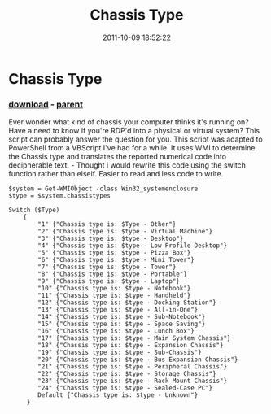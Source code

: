 ﻿---
pid:            2996
poster:         Owen08
title:          Chassis Type
date:           2011-10-09 18:52:22
format:         posh
parent:         2941
parent:         2941

---

# Chassis Type

### [download](2996.ps1) - [parent](2941.md)

Ever wonder what kind of chassis your computer thinks it's running on? Have a need to know if you're RDP'd into a physical or virtual system? This script can probably answer the question for you. This script was adapted to PowerShell from a VBScript I've had for a while. It uses WMI to determine the Chassis type and translates the reported numerical code into decipherable text. - Thought i would rewrite this code using the switch function rather than elseif. Easier to read and less code to write.

```posh
$system = Get-WMIObject -class Win32_systemenclosure
$type = $system.chassistypes

Switch ($Type)
    {
        "1" {"Chassis type is: $Type - Other"}
        "2" {"Chassis type is: $type - Virtual Machine"}
        "3" {"Chassis type is: $type - Desktop"}
        "4" {"Chassis type is: $type - Low Profile Desktop"}
        "5" {"Chassis type is: $type - Pizza Box"}
        "6" {"Chassis type is: $type - Mini Tower"}
        "7" {"Chassis type is: $type - Tower"}
        "8" {"Chassis type is: $type - Portable"}
        "9" {"Chassis type is: $type - Laptop"}
        "10" {"Chassis type is: $type - Notebook"}
        "11" {"Chassis type is: $type - Handheld"}
        "12" {"Chassis type is: $type - Docking Station"}
        "13" {"Chassis type is: $type - All-in-One"}
        "14" {"Chassis type is: $type - Sub-Notebook"}
        "15" {"Chassis type is: $type - Space Saving"}
        "16" {"Chassis type is: $type - Lunch Box"}
        "17" {"Chassis type is: $type - Main System Chassis"}
        "18" {"Chassis type is: $type - Expansion Chassis"}
        "19" {"Chassis type is: $type - Sub-Chassis"}
        "20" {"Chassis type is: $type - Bus Expansion Chassis"}
        "21" {"Chassis type is: $type - Peripheral Chassis"}
        "22" {"Chassis type is: $type - Storage Chassis"}
        "23" {"Chassis type is: $type - Rack Mount Chassis"}
        "24" {"Chassis type is: $type - Sealed-Case PC"}
        Default {"Chassis type is: $type - Unknown"}
     }
```
